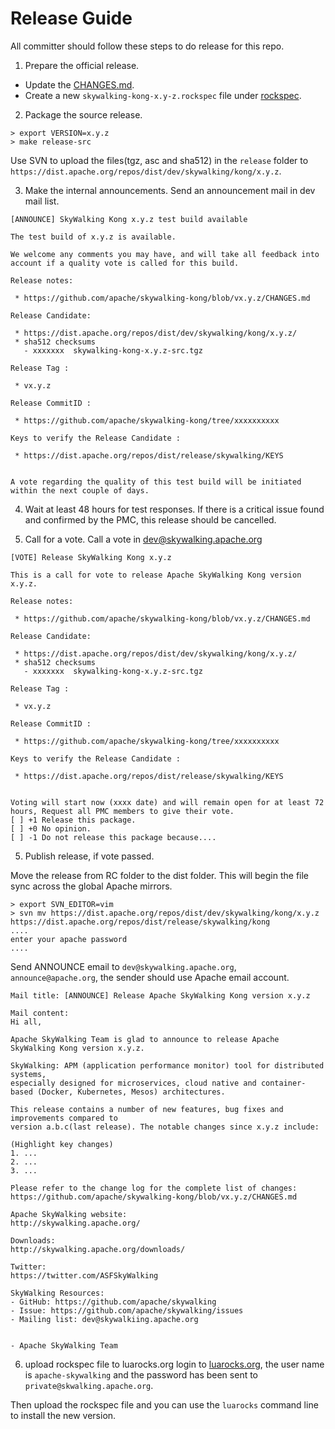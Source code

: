 # Release Guide
All committer should follow these steps to do release for this repo.

1. Prepare the official release.

- Update the [CHANGES.md](CHANGES.md).
- Create a new `skywalking-kong-x.y-z.rockspec` file under [rockspec](/rockspec).

2. Package the source release.

```shell
> export VERSION=x.y.z
> make release-src
```

Use SVN to upload the files(tgz, asc and sha512) in the `release` folder to `https://dist.apache.org/repos/dist/dev/skywalking/kong/x.y.z`.

3. Make the internal announcements. Send an announcement mail in dev mail list.

```
[ANNOUNCE] SkyWalking Kong x.y.z test build available

The test build of x.y.z is available.

We welcome any comments you may have, and will take all feedback into
account if a quality vote is called for this build.

Release notes:

 * https://github.com/apache/skywalking-kong/blob/vx.y.z/CHANGES.md

Release Candidate:

 * https://dist.apache.org/repos/dist/dev/skywalking/kong/x.y.z/
 * sha512 checksums
   - xxxxxxx  skywalking-kong-x.y.z-src.tgz

Release Tag :

 * vx.y.z

Release CommitID :

 * https://github.com/apache/skywalking-kong/tree/xxxxxxxxxx

Keys to verify the Release Candidate :

 * https://dist.apache.org/repos/dist/release/skywalking/KEYS


A vote regarding the quality of this test build will be initiated
within the next couple of days.
```

4. Wait at least 48 hours for test responses. If there is a critical issue found and confirmed by the PMC, this release should be cancelled.

5. Call for a vote. Call a vote in dev@skywalking.apache.org

```
[VOTE] Release SkyWalking Kong x.y.z

This is a call for vote to release Apache SkyWalking Kong version x.y.z.

Release notes:

 * https://github.com/apache/skywalking-kong/blob/vx.y.z/CHANGES.md

Release Candidate:

 * https://dist.apache.org/repos/dist/dev/skywalking/kong/x.y.z/
 * sha512 checksums
   - xxxxxxx  skywalking-kong-x.y.z-src.tgz

Release Tag :

 * vx.y.z

Release CommitID :

 * https://github.com/apache/skywalking-kong/tree/xxxxxxxxxx

Keys to verify the Release Candidate :

 * https://dist.apache.org/repos/dist/release/skywalking/KEYS


Voting will start now (xxxx date) and will remain open for at least 72 hours, Request all PMC members to give their vote.
[ ] +1 Release this package.
[ ] +0 No opinion.
[ ] -1 Do not release this package because....

```

5. Publish release, if vote passed.

Move the release from RC folder to the dist folder. This will begin the file sync across the global Apache mirrors.
```
> export SVN_EDITOR=vim
> svn mv https://dist.apache.org/repos/dist/dev/skywalking/kong/x.y.z https://dist.apache.org/repos/dist/release/skywalking/kong
....
enter your apache password
....
```

Send ANNOUNCE email to `dev@skywalking.apache.org`, `announce@apache.org`, the sender should use Apache email account.
```
Mail title: [ANNOUNCE] Release Apache SkyWalking Kong version x.y.z

Mail content:
Hi all,

Apache SkyWalking Team is glad to announce to release Apache SkyWalking Kong version x.y.z.

SkyWalking: APM (application performance monitor) tool for distributed systems,
especially designed for microservices, cloud native and container-based (Docker, Kubernetes, Mesos) architectures.

This release contains a number of new features, bug fixes and improvements compared to
version a.b.c(last release). The notable changes since x.y.z include:

(Highlight key changes)
1. ...
2. ...
3. ...

Please refer to the change log for the complete list of changes:
https://github.com/apache/skywalking-kong/blob/vx.y.z/CHANGES.md

Apache SkyWalking website:
http://skywalking.apache.org/

Downloads:
http://skywalking.apache.org/downloads/

Twitter:
https://twitter.com/ASFSkyWalking

SkyWalking Resources:
- GitHub: https://github.com/apache/skywalking
- Issue: https://github.com/apache/skywalking/issues
- Mailing list: dev@skywalkiing.apache.org


- Apache SkyWalking Team
```

6. upload rockspec file to luarocks.org
login to [luarocks.org](https://luarocks.org/), the user name is `apache-skywalking` and the password has been sent to `private@skwalking.apache.org`.

Then upload the rockspec file and you can use the `luarocks` command line to install the new version.
